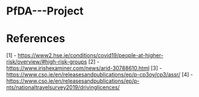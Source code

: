 # PfDA---Project

# References

[1] - https://www2.hse.ie/conditions/covid19/people-at-higher-risk/overview/#high-risk-groups
[2] - https://www.irishexaminer.com/news/arid-30788610.html
[3] - https://www.cso.ie/en/releasesandpublications/ep/p-cp3oy/cp3/assr/
[4] - https://www.cso.ie/en/releasesandpublications/ep/p-nts/nationaltravelsurvey2019/drivinglicences/